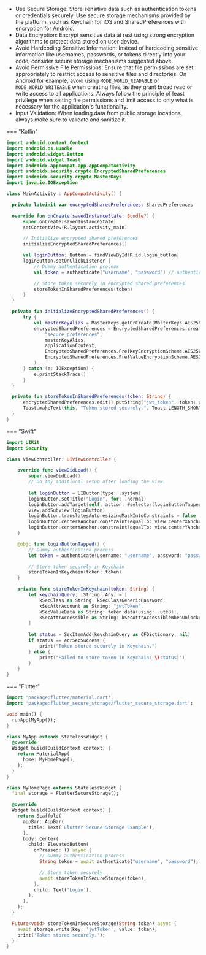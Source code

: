 - Use Secure Storage: Store sensitive data such as authentication tokens or credentials securely. Use secure storage mechanisms provided by the platform, such as Keychain for iOS and SharedPreferences with encryption for Android.
- Data Encryption: Encrypt sensitive data at rest using strong encryption algorithms to protect data stored on user device.
- Avoid Hardcoding Sensitive Information: Instead of hardcoding sensitive information like usernames, passwords, or tokens directly into your code, consider secure storage mechanisms suggested above.
- Avoid Permissive File Permissions: Ensure that file permissions are set appropriately to restrict access to sensitive files and directories. On Android for example, avoid using `MODE_WORLD_READABLE` or `MODE_WORLD_WRITEABLE` when creating files, as they grant broad read or write access to all applications. Always follow the principle of least privilege when setting file permissions and limit access to only what is necessary for the application's functionality.
- Input Validation: When loading data from public storage locations, always make sure to validate and sanitize it. 


=== "Kotlin"
  ```kotlin
import android.content.Context
import android.os.Bundle
import android.widget.Button
import android.widget.Toast
import androidx.appcompat.app.AppCompatActivity
import androidx.security.crypto.EncryptedSharedPreferences
import androidx.security.crypto.MasterKeys
import java.io.IOException

class MainActivity : AppCompatActivity() {

    private lateinit var encryptedSharedPreferences: SharedPreferences

    override fun onCreate(savedInstanceState: Bundle?) {
        super.onCreate(savedInstanceState)
        setContentView(R.layout.activity_main)

        // Initialize encrypted shared preferences
        initializeEncryptedSharedPreferences()

        val loginButton: Button = findViewById(R.id.login_button)
        loginButton.setOnClickListener {
            // Dummy authentication process
            val token = authenticate("username", "password") // authentication logic

            // Store token securely in encrypted shared preferences
            storeTokenInSharedPreferences(token)
        }
    }

    private fun initializeEncryptedSharedPreferences() {
        try {
            val masterKeyAlias = MasterKeys.getOrCreate(MasterKeys.AES256_GCM_SPEC)
            encryptedSharedPreferences = EncryptedSharedPreferences.create(
                "secure_preferences",
                masterKeyAlias,
                applicationContext,
                EncryptedSharedPreferences.PrefKeyEncryptionScheme.AES256_SIV,
                EncryptedSharedPreferences.PrefValueEncryptionScheme.AES256_GCM
            )
        } catch (e: IOException) {
            e.printStackTrace()
        }
    }

    private fun storeTokenInSharedPreferences(token: String) {
        encryptedSharedPreferences.edit().putString("jwt_token", token).apply()
        Toast.makeText(this, "Token stored securely.", Toast.LENGTH_SHORT).show()
    }
}
  ```


=== "Swift"
  ```swift
  import UIKit
  import Security
  
  class ViewController: UIViewController {
  
      override func viewDidLoad() {
          super.viewDidLoad()
          // Do any additional setup after loading the view.
          
          let loginButton = UIButton(type: .system)
          loginButton.setTitle("Login", for: .normal)
          loginButton.addTarget(self, action: #selector(loginButtonTapped), for: .touchUpInside)
          view.addSubview(loginButton)
          loginButton.translatesAutoresizingMaskIntoConstraints = false
          loginButton.centerXAnchor.constraint(equalTo: view.centerXAnchor).isActive = true
          loginButton.centerYAnchor.constraint(equalTo: view.centerYAnchor).isActive = true
      }
  
      @objc func loginButtonTapped() {
          // Dummy authentication process
          let token = authenticate(username: "username", password: "password")
  
          // Store token securely in Keychain
          storeTokenInKeychain(token: token)
      }

      private func storeTokenInKeychain(token: String) {
          let keychainQuery: [String: Any] = [
              kSecClass as String: kSecClassGenericPassword,
              kSecAttrAccount as String: "jwtToken",
              kSecValueData as String: token.data(using: .utf8)!,
              kSecAttrAccessible as String: kSecAttrAccessibleWhenUnlockedThisDeviceOnly
          ]
          
          let status = SecItemAdd(keychainQuery as CFDictionary, nil)
          if status == errSecSuccess {
              print("Token stored securely in Keychain.")
          } else {
              print("Failed to store token in Keychain: \(status)")
          }
      }
  }
  ```


=== "Flutter"
  ```dart
  import 'package:flutter/material.dart';
  import 'package:flutter_secure_storage/flutter_secure_storage.dart';
  
  void main() {
    runApp(MyApp());
  }
  
  class MyApp extends StatelessWidget {
    @override
    Widget build(BuildContext context) {
      return MaterialApp(
        home: MyHomePage(),
      );
    }
  }
  
  class MyHomePage extends StatelessWidget {
    final storage = FlutterSecureStorage();
  
    @override
    Widget build(BuildContext context) {
      return Scaffold(
        appBar: AppBar(
          title: Text('Flutter Secure Storage Example'),
        ),
        body: Center(
          child: ElevatedButton(
            onPressed: () async {
              // Dummy authentication process
              String token = await authenticate("username", "password");
  
              // Store token securely
              await storeTokenInSecureStorage(token);
            },
            child: Text('Login'),
          ),
        ),
      );
    }
  
    Future<void> storeTokenInSecureStorage(String token) async {
      await storage.write(key: 'jwtToken', value: token);
      print('Token stored securely.');
    }
  }
  ```